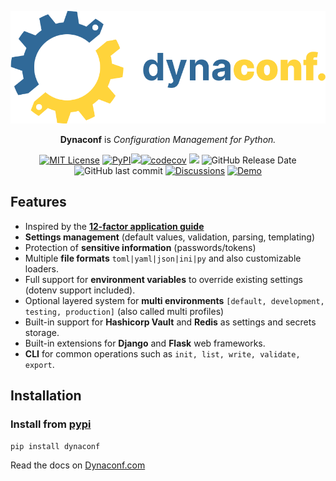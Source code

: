 <p align="center">
  <a href="https://dynaconf.com"><img src="https://github.com/dynaconf/dynaconf/raw/master/docs/img/logo_400.svg?sanitize=true" alt="Dynaconf"></a>
</p>
<p align="center">
    <strong>Dynaconf</strong> is <em>Configuration Management for Python.</em>
</p>

<p align="center"><a href="/LICENSE"><img alt="MIT License" src="https://img.shields.io/badge/license-MIT-007EC7.svg?style=flat-square"></a> <a href="https://pypi.python.org/pypi/dynaconf"><img alt="PyPI" src="https://img.shields.io/pypi/v/dynaconf.svg"></a><a href="https://github.com/rochacbruno/dynaconf/actions/workflows/main.yml"><img src="https://github.com/rochacbruno/dynaconf/actions/workflows/main.yml/badge.svg"></a><a href="https://codecov.io/gh/rochacbruno/dynaconf"><img alt="codecov" src="https://codecov.io/gh/rochacbruno/dynaconf/branch/master/graph/badge.svg"></a> <a href="https://www.codacy.com/gh/rochacbruno/dynaconf/dashboard?utm_source=github.com&amp;utm_medium=referral&amp;utm_content=rochacbruno/dynaconf&amp;utm_campaign=Badge_Grade"><img src="https://app.codacy.com/project/badge/Grade/42d2f11ef0a446808b246c8c69603f6e"/></a> <img alt="GitHub Release Date" src="https://img.shields.io/github/release-date/rochacbruno/dynaconf.svg"> <img alt="GitHub last commit" src="https://img.shields.io/github/last-commit/rochacbruno/dynaconf.svg"> <a href="https://github.com/rochacbruno/dynaconf/discussions"><img alt="Discussions" src="https://img.shields.io/badge/discussions-forum-yellow.svg?logo=googlechat"></a> <a href="https://github.com/rochacbruno/learndynaconf"><img alt="Demo" src="https://img.shields.io/badge/demo-learn-blue.svg?logo=gnubash"></a></p>


## Features

- Inspired by the **[12-factor application guide](https://12factor.net/config)**
- **Settings management** (default values, validation, parsing, templating)
- Protection of **sensitive information** (passwords/tokens)
- Multiple **file formats** `toml|yaml|json|ini|py` and also customizable loaders.
- Full support for **environment variables** to override existing settings (dotenv support included).
- Optional layered system for **multi environments** `[default, development, testing, production]` (also called multi profiles)
- Built-in support for **Hashicorp Vault** and **Redis** as settings and secrets storage.
- Built-in extensions for **Django** and **Flask** web frameworks.
- **CLI** for common operations such as `init, list, write, validate, export`.

## Installation

### Install from [pypi](https://pypi.org/project/dynaconf)

```bash
pip install dynaconf
```

Read the docs on [Dynaconf.com](https://dynaconf.com)
